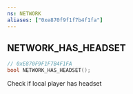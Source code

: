 ```yaml
---
ns: NETWORK
aliases: ["0xe870f9f1f7b4f1fa"]
---
```

## NETWORK_HAS_HEADSET

```c
// 0xE870F9F1F7B4F1FA
bool NETWORK_HAS_HEADSET();
```

Check if local player has headset


